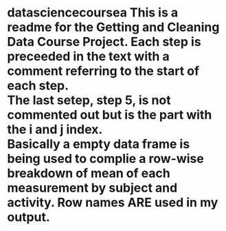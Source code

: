 datasciencecoursea
This is a readme for the Getting and Cleaning Data Course Project.
Each step is preceeded in the text with a comment referring to the start of each step.  
The last setep, step 5, is not commented out but is the part with the i and j index.  
Basically a empty data frame is being used to complie a row-wise breakdown of mean of each measurement by subject 
and activity.  Row names ARE used in my output.
=================
